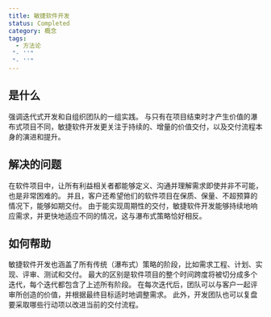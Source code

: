 ```yaml
---
title: 敏捷软件开发
status: Completed
category: 概念
tags:
  - 方法论
 "- ''"
 "- ''"
---
```


## 是什么

强调迭代式开发和自组织团队的一组实践。 与只有在项目结束时才产生价值的瀑布式项目不同，敏捷软件开发更关注于持续的、增量的价值交付，以及交付流程本身的演进和提升。

## 解决的问题

在软件项目中，让所有利益相关者都能够定义、沟通并理解需求即使并非不可能，也是非常困难的。 并且，客户还希望他们的软件项目在保质、保量、不超预算的情况下，能够如期交付。 由于能实现周期性的交付，敏捷软件开发能够持续地响应需求，并更快地适应不同的情况，这与瀑布式策略恰好相反。

## 如何帮助

敏捷软件开发也涵盖了所有传统（瀑布式）策略的阶段，比如需求工程、计划、实现、评审、测试和交付。 最大的区别是软件项目的整个时间跨度将被切分成多个迭代，每个迭代都包含了上述所有阶段。 在每次迭代后，团队可以与客户一起评审所创造的价值，并根据最终目标适时地调整需求。 此外，开发团队也可以复盘要采取哪些行动项以改进当前的交付流程。
